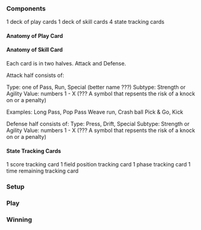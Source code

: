 ### Components

1 deck of play cards
1 deck of skill cards
4 state tracking cards

#### Anatomy of Play Card

#### Anatomy of Skill Card

Each card is in two halves. Attack and Defense.

Attack half consists of:

Type: one of Pass, Run, Special (better name ???)
Subtype: Strength or Agility
Value: numbers 1 - X
(??? A symbol that repsents the risk of a knock on or a penalty)

Examples:
Long Pass, Pop Pass
Weave run, Crash ball
Pick & Go, Kick

Defense half consists of:
Type: Press, Drift, Special
Subtype: Strength or Agility
Value: numbers 1 - X
(??? A symbol that repsents the risk of a knock on or a penalty)

#### State Tracking Cards

1 score tracking card
1 field position tracking card
1 phase tracking card
1 time remaining tracking card

### Setup 

### Play

### Winning
